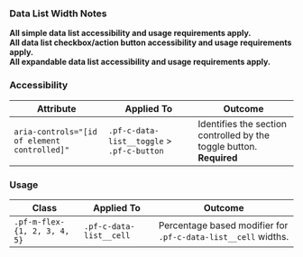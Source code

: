 ### Data List Width Notes

**All simple data list accessibility and usage requirements apply.**
<br>
**All data list checkbox/action button accessibility and usage requirements apply.**
<br>
**All expandable data list accessibility and usage requirements apply.**

### Accessibility
| Attribute | Applied To | Outcome |
| -- | -- | -- |
| `aria-controls="[id of element controlled]"` | `.pf-c-data-list__toggle` > `.pf-c-button`    | Identifies the section controlled by the toggle button. **Required** |

### Usage

| Class | Applied To | Outcome |
| -- | -- | -- |
| `.pf-m-flex-{1, 2, 3, 4, 5}` | `.pf-c-data-list__cell` | Percentage based modifier for `.pf-c-data-list__cell` widths. |